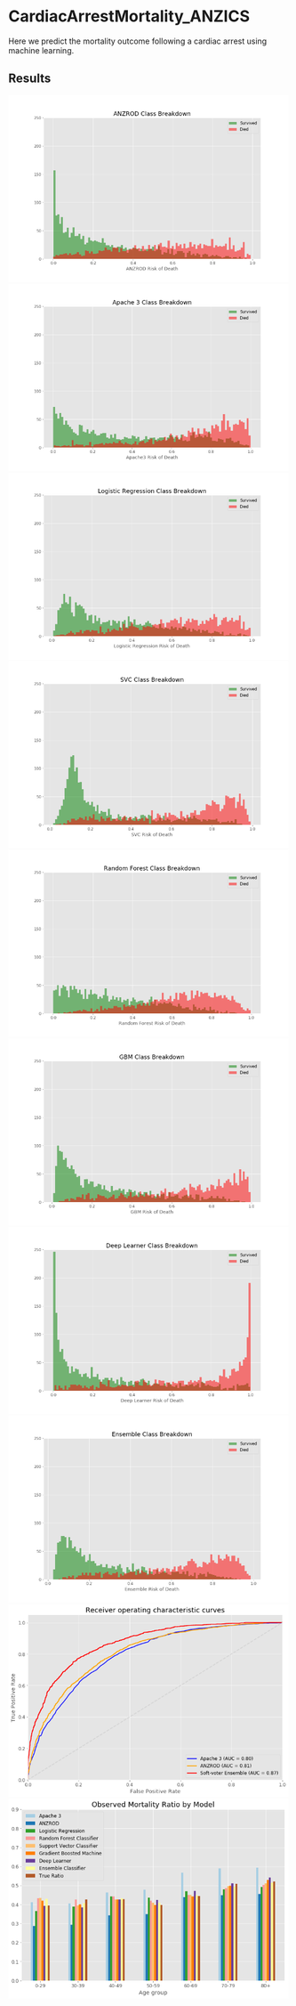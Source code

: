 # CardiacArrestMortality_ANZICS
Here we predict the mortality outcome following a cardiac arrest using machine learning.

## Results
![](Results/ANZROD_Risk_of_Death_Class_Breakdown.png)
![](Results/Apache3_Risk_of_Death_Class_Breakdown.png)
![](Results/Logistic_Regression_Risk_of_Death_Class_Breakdown.png)
![](Results/SVC_Risk_of_Death_Class_Breakdown.png)
![](Results/Random_Forest_Risk_of_Death_Class_Breakdown.png)
![](Results/GBM_Risk_of_Death_Class_Breakdown.png)
![](Results/Deep_Learner_Risk_of_Death_Class_Breakdown.png)
![](Results/Ensemble_Risk_of_Death_Class_Breakdown.png)
![](Results/ROC.png)
![](Results/Observed_Mortality_Ratio.png)


